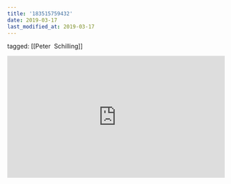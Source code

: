 ```yaml
---
title: '183515759432'
date: 2019-03-17
last_modified_at: 2019-03-17
---
```

tagged: [[Peter  Schilling]]
<iframe allow="accelerometer; autoplay; clipboard-write; encrypted-media; gyroscope; picture-in-picture" allowfullscreen="" frameborder="0" height="281" id="youtube_iframe" src="https://www.youtube.com/embed/4c3aIO4h5JI?feature=oembed&amp;enablejsapi=1&amp;origin=https://safe.txmblr.com&amp;wmode=opaque" width="500"></iframe>